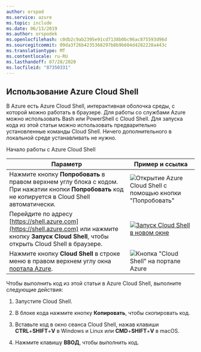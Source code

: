 ```yaml
---
author: orspod
ms.service: azure
ms.topic: include
ms.date: 06/13/2019
ms.author: orspodek
ms.openlocfilehash: c0db2c9ab2395e91cd7138b0bc96ac875593d96d
ms.sourcegitcommit: 09da3f26b4235368297b8b9b604d4282228a443c
ms.translationtype: MT
ms.contentlocale: ru-RU
ms.lasthandoff: 07/28/2020
ms.locfileid: "87350331"
---
```

## <a name="use-azure-cloud-shell"></a>Использование Azure Cloud Shell

В Azure есть Azure Cloud Shell, интерактивная оболочка среды, с которой можно работать в браузере. Для работы со службами Azure можно использовать Bash или PowerShell с Cloud Shell. Для запуска кода из этой статьи можно использовать предварительно установленные команды Cloud Shell. Ничего дополнительного в локальной среде устанавливать не нужно.

Начало работы с Azure Cloud Shell

| Параметр | Пример и ссылка |
|-----------------------------------------------|---|
| Нажмите кнопку **Попробовать** в правом верхнем углу блока с кодом. При нажатии кнопки **Попробовать** код не копируется в Cloud Shell автоматически. | ![Открытие Azure Cloud Shell с помощью кнопки "Попробовать"](./media/cloud-shell-try-it/hdi-azure-cli-try-it.png) |
| Перейдите по адресу [https://shell.azure.com](https://shell.azure.com) или нажмите кнопку **Запуск Cloud Shell**, чтобы открыть Cloud Shell в браузере. | [![Запуск Cloud Shell в новом окне](media/cloud-shell-try-it/hdi-launch-cloud-shell.png)](https://shell.azure.com) |
| Нажмите кнопку **Cloud Shell** в строке меню в правом верхнем углу окна [портала Azure](https://portal.azure.com). | ![Кнопка "Cloud Shell" на портале Azure](./media/cloud-shell-try-it/hdi-cloud-shell-menu.png) |

Чтобы выполнить код из этой статьи в Azure Cloud Shell, выполните следующие действия:

1. Запустите Cloud Shell.

1. В блоке кода нажмите кнопку **Копировать**, чтобы скопировать код.

1. Вставьте код в окно сеанса Cloud Shell, нажав клавиши **CTRL**+**SHIFT**+**V** в Windows и Linux или **CMD**+**SHIFT**+**V** в macOS.

1. Нажмите клавишу **ВВОД**, чтобы выполнить код.
